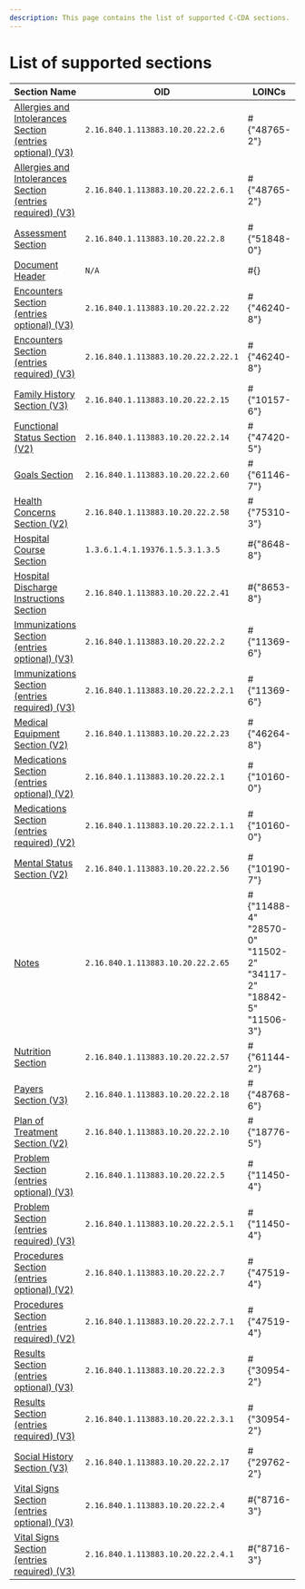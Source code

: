 ```yaml
---
description: This page contains the list of supported C-CDA sections.
---
```


# List of supported sections

<table data-full-width="true"><thead><tr><th width="311">Section Name</th><th width="244">OID</th><th width="149">LOINCs</th><th width="194">Alias</th><th data-type="checkbox">Narrative</th></tr></thead><tbody><tr><td><a href="allergiesandintolerancessectioneo.md">Allergies and Intolerances Section (entries optional) (V3)</a></td><td><code>2.16.840.1.113883.10.20.22.2.6</code></td><td>#{"48765-2"}</td><td>allergies</td><td>true</td></tr><tr><td><a href="allergiesandintolerancessectioner.md">Allergies and Intolerances Section (entries required) (V3)</a></td><td><code>2.16.840.1.113883.10.20.22.2.6.1</code></td><td>#{"48765-2"}</td><td>allergies</td><td>true</td></tr><tr><td><a href="assessmentsection.md">Assessment Section</a></td><td><code>2.16.840.1.113883.10.20.22.2.8</code></td><td>#{"51848-0"}</td><td>N/A</td><td>false</td></tr><tr><td><a href="header.md">Document Header</a></td><td><code>N/A</code></td><td>#{}</td><td>header</td><td>false</td></tr><tr><td><a href="encounterssectionentriesoptionalv3.md">Encounters Section (entries optional) (V3)</a></td><td><code>2.16.840.1.113883.10.20.22.2.22</code></td><td>#{"46240-8"}</td><td>encounters</td><td>false</td></tr><tr><td><a href="encounterssectionentriesrequiredv3.md">Encounters Section (entries required) (V3)</a></td><td><code>2.16.840.1.113883.10.20.22.2.22.1</code></td><td>#{"46240-8"}</td><td>encounters</td><td>false</td></tr><tr><td><a href="familyhistorysectionv3.md">Family History Section (V3)</a></td><td><code>2.16.840.1.113883.10.20.22.2.15</code></td><td>#{"10157-6"}</td><td>family-history</td><td>false</td></tr><tr><td><a href="functionalstatussectionv2.md">Functional Status Section (V2)</a></td><td><code>2.16.840.1.113883.10.20.22.2.14</code></td><td>#{"47420-5"}</td><td>funcstatus</td><td>false</td></tr><tr><td><a href="goalssection.md">Goals Section</a></td><td><code>2.16.840.1.113883.10.20.22.2.60</code></td><td>#{"61146-7"}</td><td>goals</td><td>false</td></tr><tr><td><a href="healthconcernssectionv2.md">Health Concerns Section (V2)</a></td><td><code>2.16.840.1.113883.10.20.22.2.58</code></td><td>#{"75310-3"}</td><td>health-concerns</td><td>false</td></tr><tr><td><a href="hospitalcoursesection.md">Hospital Course Section</a></td><td><code>1.3.6.1.4.1.19376.1.5.3.1.3.5</code></td><td>#{"8648-8"}</td><td>N/A</td><td>false</td></tr><tr><td><a href="hospitaldischargeinstructionssectio.md">Hospital Discharge Instructions Section</a></td><td><code>2.16.840.1.113883.10.20.22.2.41</code></td><td>#{"8653-8"}</td><td>N/A</td><td>false</td></tr><tr><td><a href="immunizationssectionentriesoptiona.md">Immunizations Section (entries optional) (V3)</a></td><td><code>2.16.840.1.113883.10.20.22.2.2</code></td><td>#{"11369-6"}</td><td>immunizations</td><td>true</td></tr><tr><td><a href="immunizationssectionentriesrequire.md">Immunizations Section (entries required) (V3)</a></td><td><code>2.16.840.1.113883.10.20.22.2.2.1</code></td><td>#{"11369-6"}</td><td>immunizations</td><td>true</td></tr><tr><td><a href="medicalequipmentsectionv2.md">Medical Equipment Section (V2)</a></td><td><code>2.16.840.1.113883.10.20.22.2.23</code></td><td>#{"46264-8"}</td><td>medical-equipment</td><td>false</td></tr><tr><td><a href="medicationssectionentriesoptional.md">Medications Section (entries optional) (V2)</a></td><td><code>2.16.840.1.113883.10.20.22.2.1</code></td><td>#{"10160-0"}</td><td>medications</td><td>false</td></tr><tr><td><a href="medicationssectionentriesrequired.md">Medications Section (entries required) (V2)</a></td><td><code>2.16.840.1.113883.10.20.22.2.1.1</code></td><td>#{"10160-0"}</td><td>medications</td><td>false</td></tr><tr><td><a href="mentalstatussectionv2.md">Mental Status Section (V2)</a></td><td><code>2.16.840.1.113883.10.20.22.2.56</code></td><td>#{"10190-7"}</td><td>mental-status</td><td>false</td></tr><tr><td><a href="notessection.md">Notes</a></td><td><code>2.16.840.1.113883.10.20.22.2.65</code></td><td>#{"11488-4" "28570-0" "11502-2" "34117-2" "18842-5" "11506-3"}</td><td>N/A</td><td>false</td></tr><tr><td><a href="nutritionsection.md">Nutrition Section</a></td><td><code>2.16.840.1.113883.10.20.22.2.57</code></td><td>#{"61144-2"}</td><td>nutrition</td><td>false</td></tr><tr><td><a href="payerssectionv3.md">Payers Section (V3)</a></td><td><code>2.16.840.1.113883.10.20.22.2.18</code></td><td>#{"48768-6"}</td><td>payers</td><td>false</td></tr><tr><td><a href="planoftreatmentsectionv2.md">Plan of Treatment Section (V2)</a></td><td><code>2.16.840.1.113883.10.20.22.2.10</code></td><td>#{"18776-5"}</td><td>plan-of-treatment</td><td>false</td></tr><tr><td><a href="problemsectionentriesoptionalv3.md">Problem Section (entries optional) (V3)</a></td><td><code>2.16.840.1.113883.10.20.22.2.5</code></td><td>#{"11450-4"}</td><td>problems</td><td>true</td></tr><tr><td><a href="problemsectionentriesrequiredv3.md">Problem Section (entries required) (V3)</a></td><td><code>2.16.840.1.113883.10.20.22.2.5.1</code></td><td>#{"11450-4"}</td><td>problems</td><td>true</td></tr><tr><td><a href="proceduressectionentriesoptionalv2.md">Procedures Section (entries optional) (V2)</a></td><td><code>2.16.840.1.113883.10.20.22.2.7</code></td><td>#{"47519-4"}</td><td>procedures</td><td>false</td></tr><tr><td><a href="proceduressectionentriesrequiredv.md">Procedures Section (entries required) (V2)</a></td><td><code>2.16.840.1.113883.10.20.22.2.7.1</code></td><td>#{"47519-4"}</td><td>procedures</td><td>false</td></tr><tr><td><a href="resultssectionentriesoptionalv3.md">Results Section (entries optional) (V3)</a></td><td><code>2.16.840.1.113883.10.20.22.2.3</code></td><td>#{"30954-2"}</td><td>results</td><td>false</td></tr><tr><td><a href="resultssectionentriesrequiredv3.md">Results Section (entries required) (V3)</a></td><td><code>2.16.840.1.113883.10.20.22.2.3.1</code></td><td>#{"30954-2"}</td><td>results</td><td>false</td></tr><tr><td><a href="socialhistorysectionv3.md">Social History Section (V3)</a></td><td><code>2.16.840.1.113883.10.20.22.2.17</code></td><td>#{"29762-2"}</td><td>social-history</td><td>false</td></tr><tr><td><a href="vitalsignssectionentriesoptional.md">Vital Signs Section (entries optional) (V3)</a></td><td><code>2.16.840.1.113883.10.20.22.2.4</code></td><td>#{"8716-3"}</td><td>vital-signs</td><td>true</td></tr><tr><td><a href="vitalsignssectionentriesrequired.md">Vital Signs Section (entries required) (V3)</a></td><td><code>2.16.840.1.113883.10.20.22.2.4.1</code></td><td>#{"8716-3"}</td><td>vital-signs</td><td>true</td></tr></tbody></table>
